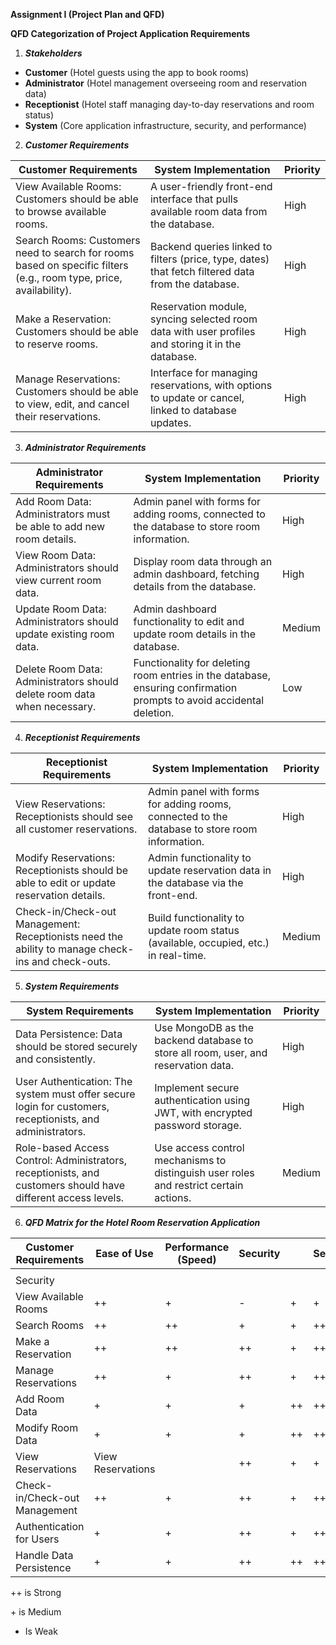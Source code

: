 **Assignment I (Project Plan and QFD)**

**QFD Categorization of Project Application Requirements**

1.  **_Stakeholders_**

*   **Customer** (Hotel guests using the app to book rooms)
*   **Administrator** (Hotel management overseeing room and reservation data)
*   **Receptionist** (Hotel staff managing day-to-day reservations and room status)
*   **System** (Core application infrastructure, security, and performance)

2.  **_Customer Requirements_**

| Customer Requirements | System Implementation | Priority |
| --- | --- | --- |
| View Available Rooms: Customers should be able to browse available rooms. | A user-friendly front-end interface that pulls available room data from the database. | High |
| Search Rooms: Customers need to search for rooms based on specific filters (e.g., room type, price, availability). | Backend queries linked to filters (price, type, dates) that fetch filtered data from the database. | High |
| Make a Reservation: Customers should be able to reserve rooms. | Reservation module, syncing selected room data with user profiles and storing it in the database. | High |
| Manage Reservations: Customers should be able to view, edit, and cancel their reservations. | Interface for managing reservations, with options to update or cancel, linked to database updates. | High |

3.  **_Administrator Requirements_**

| Administrator Requirements | System Implementation | Priority |
| --- | --- | --- |
| Add Room Data: Administrators must be able to add new room details. | Admin panel with forms for adding rooms, connected to the database to store room information. | High |
| View Room Data: Administrators should view current room data. | Display room data through an admin dashboard, fetching details from the database. | High |
| Update Room Data: Administrators should update existing room data. | Admin dashboard functionality to edit and update room details in the database. | Medium |
| Delete Room Data: Administrators should delete room data when necessary. | Functionality for deleting room entries in the database, ensuring confirmation prompts to avoid accidental deletion. | Low |

4.  **_Receptionist Requirements_**

| Receptionist Requirements | System Implementation | Priority |
| --- | --- | --- |
| View Reservations: Receptionists should see all customer reservations. | Admin panel with forms for adding rooms, connected to the database to store room information. | High |
| Modify Reservations: Receptionists should be able to edit or update reservation details. | Admin functionality to update reservation data in the database via the front-end. | High |
| Check-in/Check-out Management: Receptionists need the ability to manage check-ins and check-outs. | Build functionality to update room status (available, occupied, etc.) in real-time. | Medium |

5.  **_System Requirements_**

| System Requirements | System Implementation | Priority |
| --- | --- | --- |
| Data Persistence: Data should be stored securely and consistently. | Use MongoDB as the backend database to store all room, user, and reservation data. | High |
| User Authentication: The system must offer secure login for customers, receptionists, and administrators. | Implement secure authentication using JWT, with encrypted password storage. | High |
| Role-based Access Control: Administrators, receptionists, and customers should have different access levels. | Use access control mechanisms to distinguish user roles and restrict certain actions. | Medium |

6.  **_QFD Matrix for the Hotel Room Reservation Application_**

| Customer Requirements | Ease of Use | Performance (Speed) | Security |  | Security | Scalability | Data Integrity |
| --- | --- | --- | --- | --- | --- | --- | --- |
|  |
| Security |
| View Available Rooms | ++ | + | - | + | + |
| Search Rooms | ++ | ++ | + | + | ++ |
| Make a Reservation | ++ | ++ | ++ | + | ++ |
| Manage Reservations | ++ | + | ++ | + | ++ |
| Add Room Data | + | + | + | ++ | ++ |
| Modify Room Data | + | + | + | ++ | ++ |
| View Reservations | View Reservations |  | ++ | + | + | + | ++ |
| Check-in/Check-out Management | ++ | + | ++ | + | ++ |
| Authentication for Users | + | + | ++ | + | ++ |
| Handle Data Persistence | + | + | ++ | ++ | ++ |

++ is Strong

\+ is Medium

*   Is Weak
